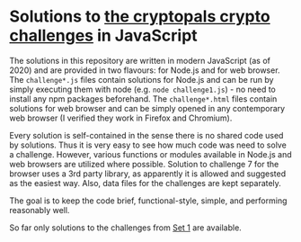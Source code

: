 # Solutions to [the cryptopals crypto challenges](https://cryptopals.com/) in JavaScript

The solutions in this repository are written in modern JavaScript (as of 2020) and are provided in two flavours: for Node.js and for web browser. The `challenge*.js` files contain solutions for Node.js and can be run by simply executing them with node (e.g. `node challenge1.js`) - no need to install any npm packages beforehand. The `challenge*.html` files contain solutions for web browser and can be simply opened in any contemporary web browser (I verified they work in Firefox and Chromium).

Every solution is self-contained in the sense there is no shared code used by solutions. Thus it is very easy to see how much code was need to solve a challenge. However, various functions or modules available in Node.js and web browsers are utilized where possible. Solution to challenge 7 for the browser uses a 3rd party library, as apparently it is allowed and suggested as the easiest way. Also, data files for the challenges are kept separately.

The goal is to keep the code brief, functional-style, simple, and performing reasonably well.

So far only solutions to the challenges from [Set 1](https://cryptopals.com/sets/1) are available.

